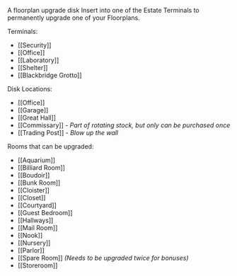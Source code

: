 A floorplan upgrade disk
Insert into one of the Estate Terminals to permanently upgrade one of your Floorplans.

Terminals:
- [[Security]]
- [[Office]]
- [[Laboratory]]
- [[Shelter]]
- [[Blackbridge Grotto]]

Disk Locations:
- [[Office]]
- [[Garage]]
- [[Great Hall]]
- [[Commissary]] - *Part of rotating stock, but only can be purchased once*
- [[Trading Post]] - *Blow up the wall*

Rooms that can be upgraded:
- [[Aquarium]]
- [[Billiard Room]]
- [[Boudoir]]
- [[Bunk Room]]
- [[Cloister]]
- [[Closet]]
- [[Courtyard]]
- [[Guest Bedroom]]
- [[Hallways]]
- [[Mail Room]]
- [[Nook]]
- [[Nursery]]
- [[Parlor]]
- [[Spare Room]] *(Needs to be upgraded twice for bonuses)*
- [[Storeroom]]